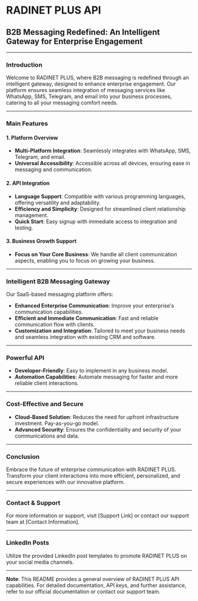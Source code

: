 # RADINET PLUS API

## B2B Messaging Redefined: An Intelligent Gateway for Enterprise Engagement

---

### Introduction
Welcome to RADINET PLUS, where B2B messaging is redefined through an intelligent gateway, designed to enhance enterprise engagement. Our platform ensures seamless integration of messaging services like WhatsApp, SMS, Telegram, and email into your business processes, catering to all your messaging comfort needs.

---

### Main Features

#### 1. Platform Overview
- **Multi-Platform Integration**: Seamlessly integrates with WhatsApp, SMS, Telegram, and email.
- **Universal Accessibility**: Accessible across all devices, ensuring ease in messaging and communication.

#### 2. API Integration
- **Language Support**: Compatible with various programming languages, offering versatility and adaptability.
- **Efficiency and Simplicity**: Designed for streamlined client relationship management.
- **Quick Start**: Easy signup with immediate access to integration and testing.

#### 3. Business Growth Support
- **Focus on Your Core Business**: We handle all client communication aspects, enabling you to focus on growing your business.

---

### Intelligent B2B Messaging Gateway
Our SaaS-based messaging platform offers:
- **Enhanced Enterprise Communication**: Improve your enterprise's communication capabilities.
- **Efficient and Immediate Communication**: Fast and reliable communication flow with clients.
- **Customization and Integration**: Tailored to meet your business needs and seamless integration with existing CRM and software.

---

### Powerful API
- **Developer-Friendly**: Easy to implement in any business model.
- **Automation Capabilities**: Automate messaging for faster and more reliable client interactions.

---

### Cost-Effective and Secure
- **Cloud-Based Solution**: Reduces the need for upfront infrastructure investment. Pay-as-you-go model.
- **Advanced Security**: Ensures the confidentiality and security of your communications and data.

---

### Conclusion
Embrace the future of enterprise communication with RADINET PLUS. Transform your client interactions into more efficient, personalized, and secure experiences with our innovative platform.

---

### Contact & Support
For more information or support, visit [Support Link] or contact our support team at [Contact Information].

---

### LinkedIn Posts
Utilize the provided LinkedIn post templates to promote RADINET PLUS on your social media channels.

---

**Note**: This README provides a general overview of RADINET PLUS API capabilities. For detailed documentation, API keys, and further assistance, refer to our official documentation or contact our support team.
